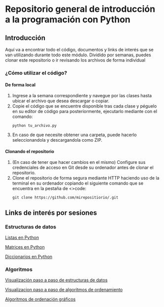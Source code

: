 # Repositorio general de introducción a la programación con Python

## Introducción

Aquí va a encontrar todo el código, documentos y links de interés que se van utilizando durante todo este módulo. Dividido por semanas, puedes clonar este repositorio o ir revisando los archivos de forma individual

### ¿Cómo utilizar el código?

#### De forma local
1. Ingrese a la semana correspondiente y navegue por las clases hasta ubicar el archivo que desea descargar o copiar.
2. Copie el código que se encuentre disponible tras cada clase y péguelo en su editor de código para posteriormente, ejecutarlo mediante con el comando:
   ```shell
   python tu_archivo.py
   ```
3. En caso de que necesite obtener una carpeta, puede hacerlo seleccionandola y descargandola como ZIP. 

#### Clonando el repositorio
1. (En caso de tener que hacer cambios en el mismo) Configure sus credenciales de acceso en Git desde su ordenador antes de clonar el repositorio.
2. Clone el repositorio de forma segura mediante HTTP haciendo uso de la terminal en su ordenador copiando el siguiente comando que se encuentra en la pestaña de <>code: 
   ```shell
   git clone https://github.com/mirepositiorio/.git
   ``` 

## Links de interés por sesiones

### Estructuras de datos

[Listas en Python][PythonLists]

[Matrices en Python][PythonMatriz]

[Diccionarios en Python][PythonDictionary]

### Algoritmos

[PythonLists]: [https://www.programarya.com/Cursos/Python/estructuras-de-datos/listas]

[PythonMatriz]: [https://www.programarya.com/Cursos/Python/estructuras-de-datos/tablas]

[PythonDictionary]: [https://www.programarya.com/Cursos/Python/estructuras-de-datos/diccionarios]

[Visualización paso a paso de estructuras de datos][DataEstructuraVisualization]

[Visualizacion paso a paso de algoritmos de ordenamiento][SortingAlgorithms]

[Algoritmos de ordenación gráficos][AlgorithmVisualization]

[DataEstructuraVisualization]: https://www.cs.usfca.edu/~galles/visualization/Algorithms.html

[SortingAlgorithms]: [https://www.toptal.com/developers/sorting-algorithms]

[AlgorithmVisualization]: [https://visualgo.net/en/]